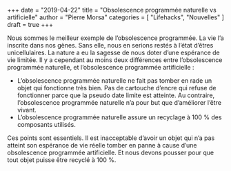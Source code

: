 +++
date        = "2019-04-22"
title       = "Obsolescence programmée naturelle vs artificielle"
author      = "Pierre Morsa"
categories  = [ "Lifehacks", "Nouvelles" ]
draft       = true
+++

Nous sommes le meilleur exemple de l’obsolescence programmée. La vie l’a inscrite dans nos gènes. Sans elle, nous en serions restés à l’état d’êtres unicellulaires. La nature a eu la sagesse de nous doter d’une espérance de vie limitée. Il y a cependant au moins deux différences entre l’obsolescence programmée naturelle, et l’obsolescence programmée artificielle :

* L’obsolescence programmée naturelle ne fait pas tomber en rade un objet qui fonctionne très bien. Pas de cartouche d’encre qui refuse de fonctionner parce que la pseudo date limite est atteinte. Au contraire, l’obsolescence programmée naturelle n’a pour but que d’améliorer l’être vivant.
* L’obsolescence programmée naturelle assure un recyclage à 100 % des composants utilisés.

Ces points sont essentiels. Il est inacceptable d’avoir un objet qui n’a pas atteint son espérance de vie réelle tomber en panne à cause d’une obsolescence programmée artificielle. Et nous devons pousser pour que tout objet puisse être recyclé à 100 %.